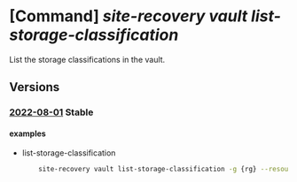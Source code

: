 # [Command] _site-recovery vault list-storage-classification_

List the storage classifications in the vault.

## Versions

### [2022-08-01](/Resources/mgmt-plane/L3N1YnNjcmlwdGlvbnMve30vcmVzb3VyY2Vncm91cHMve30vcHJvdmlkZXJzL21pY3Jvc29mdC5yZWNvdmVyeXNlcnZpY2VzL3ZhdWx0cy97fS9yZXBsaWNhdGlvbnN0b3JhZ2VjbGFzc2lmaWNhdGlvbnM=/2022-08-01.xml) **Stable**

<!-- mgmt-plane /subscriptions/{}/resourcegroups/{}/providers/microsoft.recoveryservices/vaults/{}/replicationstorageclassifications 2022-08-01 -->

#### examples

- list-storage-classification
    ```bash
        site-recovery vault list-storage-classification -g {rg} --resource-name {vault_name}
    ```
